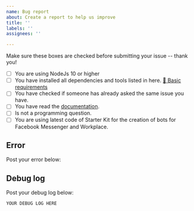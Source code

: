 ```yaml
---
name: Bug report
about: Create a report to help us improve
title: ''
labels: ''
assignees: ''

---
```


Make sure these boxes are checked before submitting your issue -- thank you!

- [ ] You are using NodeJs 10 or higher
- [ ] You have installed all dependencies and tools listed in here. [📝 Basic requirements](https://github.com/rudemex/node-express-starter#basic-requirements)
- [ ] You have checked if someone has already asked the same issue you have.
- [ ] You have read the [documentation](https://github.com/rudemex/node-express-starter#readme).
- [ ] Is not a programming question.
- [ ] You are using latest  code of Starter Kit for the creation of bots for Facebook Messenger and Workplace.

## Error
Post your error below:


## Debug log
Post your debug log below:

```xml
YOUR DEBUG LOG HERE
```
